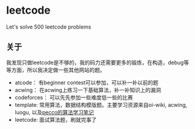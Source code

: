 # leetcode
Let's solve 500 leetcode problems

## 关于
我发现只做leetcode是不够的，我的码力还需要更多的锻炼，在构造，debug等等方面，所以我决定做一些其他网站的题。
- atcode： 有beginner contest可以参加，可以补一补以前的题
- acwing： 在acwing上练习一下基础算法，补一补知识上的漏洞
- codeforces： 可以先先参加一些难度低一些的比赛
- template: 常用算法，数据结构模版题。主要学习资源来自oi-wiki, acwing, luogu, 以及[pecco的算法学习笔记](https://zhuanlan.zhihu.com/p/105467597)
- leetcode: 面试算法题，刷就完事了
